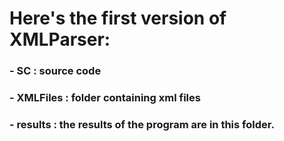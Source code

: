 # Here's the first version of XMLParser:

### - SC : source code

### - XMLFiles : folder containing xml files

### - results : the results of the program are in this folder.
